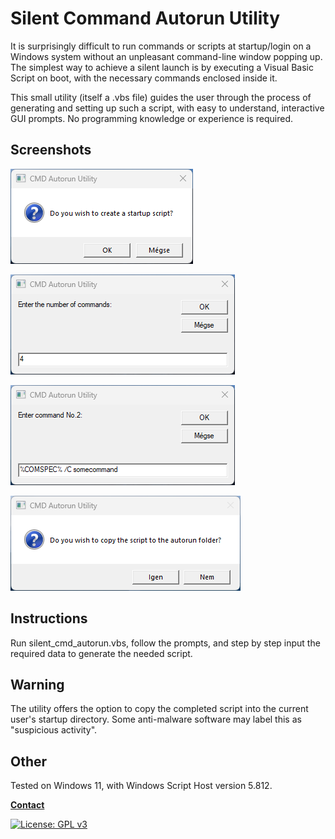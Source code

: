 # Silent Command Autorun Utility

It is surprisingly difficult to run commands or scripts at startup/login
on a Windows system without an unpleasant command-line window popping up.
The simplest way to achieve a silent launch is by executing a Visual Basic
Script on boot, with the necessary commands enclosed inside it.

This small utility (itself a .vbs file) guides the user through the process of generating and
setting up such a script, with easy to understand, interactive GUI prompts.
No programming knowledge or experience is required.

## Screenshots

![screenshot_1](/assets/images/prompt1.png "Start confirm")

![screenshot_2](/assets/images/prompt2.png "Number of commands")

![screenshot_3](/assets/images/prompt3.png "Enter command")

![screenshot_4](/assets/images/prompt4.png "Copy prompt")

## Instructions

Run silent_cmd_autorun.vbs, follow the prompts, and step by step input the
required data to generate the needed script.

## Warning

The utility offers the option to copy the completed script into the current
user's startup directory. Some anti-malware software may label this as
"suspicious activity".

## Other

Tested on Windows 11, with Windows Script Host version 5.812.

**[Contact](mailto:lcs_it@proton.me)**

[![License: GPL v3](https://img.shields.io/badge/License-GPLv3-blue.svg)](https://www.gnu.org/licenses/gpl-3.0)
